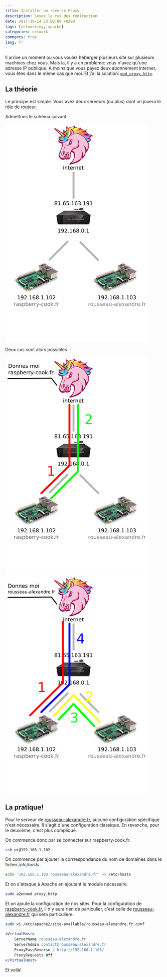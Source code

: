 ```yaml
---
title: Installer un reverse Proxy
description: Soyez le roi des redirection
date: 2017-10-14 23:00:00 +0200
tags: [networking, apache]
categories: network
comments: true
lang: fr
---
```


Il arrive un moment ou vous voulez héberger plusieurs site sur plusieurs machines chez vous. Mais la, il y a un problème: vous n'avez qu'une adresse IP publique. A moins que vous payez deux abonnement internet, vous êtes dans le même cas que moi. Et j'ai la solution: [`mod_proxy_http`](https://httpd.apache.org/docs/2.4/fr/mod/mod_proxy_http.html).

## La théorie

Le principe est simple. Vous avez deux serveurs (ou plus) dont un jouera le rôle de routeur.

Admettons le schéma suivant:

![Interface de redirection des ports de TP Link](/img/blog/network_apache_proxy.png)

Deux cas sont alors possibles

![Interface de redirection des ports de TP Link](/img/blog/network_apache_proxy_rc.png)
![Interface de redirection des ports de TP Link](/img/blog/network_apache_proxy_ar.png)

## La pratique!

Pour le serveur de [rousseau-alexandre.fr](http://rousseau-alexandre.fr), aucune configuration spécifique n'est nécessaire. Il s'agit d'une configuration classique. En revanche, pour le deuxième, c'est plus compliqué.

On commence donc par se connecter sur raspberry-cook.fr.

```bash
ssh pi@192.168.1.102
```

On commence par ajouter la corrrespondance du nom de domaines dans le ficher _/etc/hosts_.

```bash
echo '192.168.1.103 rousseau-alexandre.fr' >> /etc/hosts
```

Et on s'attaque à Apache en ajoutant le module nécessaire.

```bash
sudo a2enmod proxy_http
```

Et on ajoute la configuration de nos sites. Pour la configuration de [raspberry-cook.fr](raspberry-cook.fr), il n'y aura rien de particulier, c'est celle de [rousseau-alexandre.fr](http://rousseau-alexandre.fr) qui sera particulière.

```bash
sudo vi /etc/apache2/site-available/rousseau-alexandre.fr.conf
```

```apache
<VirtualHost>
    ServerName rousseau-alexandre.fr
    ServerAdmin contact@rousseau-alexandre.fr
    ProxyPassReverse / http://192.168.1.103/
    ProxyRequests Off
</VirtualHost>
```

Et voilà!
